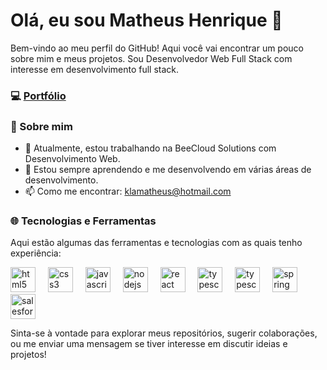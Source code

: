 # Olá, eu sou Matheus Henrique 👋

Bem-vindo ao meu perfil do GitHub! Aqui você vai encontrar um pouco sobre mim e meus projetos. Sou Desenvolvedor Web Full Stack com interesse em desenvolvimento full stack.

### 💻 [Portfólio](https://portfolio-matheus-webdev.vercel.app/)


### 🚀 Sobre mim

- 🔭 Atualmente, estou trabalhando na BeeCloud Solutions com Desenvolvimento Web.
- 🌱 Estou sempre aprendendo e me desenvolvendo em várias áreas de desenvolvimento.
- 📫 Como me encontrar: klamatheus@hotmail.com

### 🌐 Tecnologias e Ferramentas

Aqui estão algumas das ferramentas e tecnologias com as quais tenho experiência:

<div align="left">
  <img src="https://cdn.jsdelivr.net/gh/devicons/devicon/icons/html5/html5-original.svg" height="40" alt="html5 logo"  />
  <img width="12" />
  <img src="https://cdn.jsdelivr.net/gh/devicons/devicon/icons/css3/css3-original.svg" height="40" alt="css3 logo"  />
  <img width="12" />
  <img src="https://cdn.jsdelivr.net/gh/devicons/devicon/icons/javascript/javascript-original.svg" height="40" alt="javascript logo"  />
  <img width="12" />
  <img src="https://cdn.jsdelivr.net/gh/devicons/devicon/icons/nodejs/nodejs-original.svg" height="40" alt="nodejs logo"  />
  <img width="12" />
  <img src="https://cdn.jsdelivr.net/gh/devicons/devicon/icons/react/react-original.svg" height="40" alt="react logo"  />
  <img width="12" />
  <img src="https://cdn.jsdelivr.net/gh/devicons/devicon/icons/typescript/typescript-original.svg" height="40" alt="typescript logo"  />
  <img width="12" />
  <img src="https://cdn.jsdelivr.net/gh/devicons/devicon/icons/tailwindcss/tailwindcss-original.svg" height="40" alt="typescript logo"  />
  <img width="12" />
  <img src="https://cdn.jsdelivr.net/gh/devicons/devicon/icons/spring/spring-original.svg" height="40" alt="spring logo"  />
  <img width="12" />
  <img src="https://cdn.jsdelivr.net/gh/devicons/devicon/icons/salesforce/salesforce-original.svg" height="40" alt="salesforce logo"  />
</div>

Sinta-se à vontade para explorar meus repositórios, sugerir colaborações, ou me enviar uma mensagem se tiver interesse em discutir ideias e projetos!
